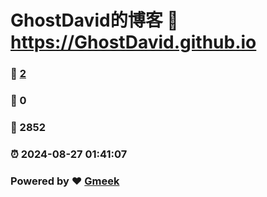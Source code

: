 # GhostDavid的博客 :link: https://GhostDavid.github.io 
### :page_facing_up: [2](https://GhostDavid.github.io/tag.html) 
### :speech_balloon: 0 
### :hibiscus: 2852 
### :alarm_clock: 2024-08-27 01:41:07 
### Powered by :heart: [Gmeek](https://github.com/Meekdai/Gmeek)
